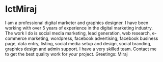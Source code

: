 # IctMiraj
 I am a professional digital marketer and graphics designer. I have been working with over 5 years of experience in the digital marketing industry. The work I do is social media marketing, lead generation, web research, e-commerce marketing, wordpress, facebook advertising, facebook business page, data entry, listing, social media setup and design, social branding, graphics design and admin support. I have a very skilled team. Contact me to get the best quality work for your project. Greetings: Miraj
